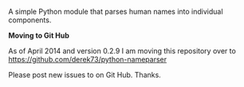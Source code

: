 A simple Python module that parses human names into individual components.

**Moving to Git Hub**

As of April 2014 and version 0.2.9 I am moving this repository over to https://github.com/derek73/python-nameparser

Please post new issues to on Git Hub. Thanks.